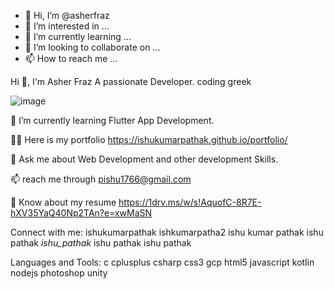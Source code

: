 - 👋 Hi, I’m @asherfraz
- 👀 I’m interested in ...
- 🌱 I’m currently learning ...
- 💞️ I’m looking to collaborate on ...
- 📫 How to reach me ...


Hi 👋, I'm Asher Fraz
A passionate Developer.
coding greek

![image](https://user-images.githubusercontent.com/37267032/163698452-706a75f6-aff3-4580-a2bb-4fe7ace667b1.png)



🌱 I’m currently learning Flutter App Development.

👨‍💻 Here is my portfolio https://ishukumarpathak.github.io/portfolio/

💬 Ask me about Web Development and other development Skills.

📫 reach me through pishu1766@gmail.com

📄 Know about my resume https://1drv.ms/w/s!AquofC-8R7E-hXV35YaQ40Np2TAn?e=xwMaSN

Connect with me:
ishukumarpathak ishkumarpatha2 ishu kumar pathak ishu pathak _ishu_pathak_ ishu pathak ishu pathak

Languages and Tools:
c cplusplus csharp css3 gcp html5 javascript kotlin nodejs photoshop unity


<!---
asherfraz/asherfraz is a ✨ special ✨ repository because its `README.md` (this file) appears on your GitHub profile.
You can click the Preview link to take a look at your changes.
--->
